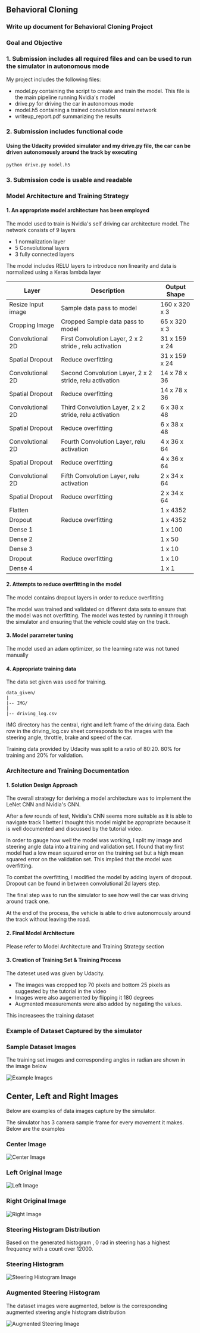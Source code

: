 
## Behavioral Cloning

### Write up document for Behavioral Cloning Project

[//]: # (Image References)
[example_images]: ./images/example_images.jpg "Example Images"
[center_image]: ./images/center_image.jpg "Center Image"
[left_image]: ./images/left_image.jpg "Left Image"
[right_image]: ./images/right_image.jpg "Right Image"
[steering_histrogram_image]: ./images/steering_angles_measurement.jpg "Steering Histogram Image"
[augmented_steering_histogram_image]: ./images/augmented_steering_angles_measurement.jpg "Augmented Steering Histogram Image"

### Goal and Objective

### 1. Submission includes all required files and can be used to run the simulator in autonomous mode

My project includes the following files:
* model.py containing the script to create and train the model. This file is the main pipeline running Nvidia's model
* drive.py for driving the car in autonomous mode
* model.h5 containing a trained convolution neural network 
* writeup_report.pdf summarizing the results

### 2. Submission includes functional code

#### Using the Udacity provided simulator and my drive.py file, the car can be driven autonomously around the track by executing 

```sh
python drive.py model.h5
```

### 3. Submission code is usable and readable

### Model Architecture and Training Strategy

#### 1. An appropriate model architecture has been employed

The model used to train is Nvidia's self driving car architecture model. The network consists of 9 layers
- 1 normalization layer
- 5 Convolutional layers
- 3 fully connected layers

The model includes RELU layers to introduce non linearity and data is normalized using a Keras lambda layer

Layer  | Description | Output Shape
  ------------- | -------------  | -------------
 Resize Input image  | Sample data pass to model                             |  160 x 320 x 3
 Cropping Image  | Cropped Sample data pass to model                         |  65 x 320 x 3 
 Convolutional 2D  | First Convolution Layer, 2 x 2 stride , relu activation |  31 x 159 x 24
 Spatial Dropout  |        Reduce overfitting            |  31 x 159 x 24
 Convolutional 2D  | Second Convolution Layer, 2 x 2 stride, relu activation  |  14 x 78 x 36
 Spatial Dropout  |        Reduce overfitting            |  14 x 78 x 36
 Convolutional 2D  | Third Convolution Layer, 2 x 2 stride, relu activation  |  6 x 38 x 48
 Spatial Dropout  |       Reduce overfitting             |   6 x 38 x 48
  Convolutional 2D  | Fourth Convolution Layer, relu activation  | 4 x 36 x 64
  Spatial Dropout  |       Reduce overfitting             |  4 x 36 x 64
  Convolutional 2D  | Fifth Convolution Layer, relu activation  | 2 x 34 x 64
  Spatial Dropout  |     Reduce overfitting               |  2 x 34 x 64
  Flatten  |                    |  1 x 4352
  Dropout  |       Reduce overfitting             |  1 x 4352
  Dense 1  |                    |  1 x 100
  Dense 2  |                    |  1 x 50
  Dense 3  |                    |  1 x 10
  Dropout  |       Reduce overfitting             |  1 x 10
  Dense 4  |                    |  1 x 1

#### 2. Attempts to reduce overfitting in the model


The model contains dropout layers in order to reduce overfitting

The model was trained and validated on different data sets to ensure that the model was not overfitting. The model was tested by running it through the simulator and ensuring that the vehicle could stay on the track.

#### 3. Model parameter tuning

The model used an adam optimizer, so the learning rate was not tuned manually

#### 4. Appropriate training data

The data set given was used for training.

```
data_given/
|
|-- IMG/
|
|-- driving_log.csv
```

IMG directory has the central, right and left frame of the driving data. Each row in the driving_log.csv sheet corresponds to the images with the steering angle, throttle, brake and speed of the car.


Training data provided by Udacity was split to a ratio of 80:20. 80% for training and 20% for validation.


### Architecture and Training Documentation

#### 1. Solution Design Approach

The overall strategy for deriving a model architecture was to implement the LeNet CNN and Nvidia's CNN.

After a few rounds of test, Nvidia's CNN seems more suitable as it is able to navigate track 1 better.I thought this model might be appropriate because it is well documented and discussed by the tutorial video.

In order to gauge how well the model was working, I split my image and steering angle data into a training and validation set. I found that my first model had a low mean squared error on the training set but a high mean squared error on the validation set. This implied that the model was overfitting. 

To combat the overfitting, I modified the model by adding layers of dropout. Dropout can be found in between convolutional 2d layers step.

The final step was to run the simulator to see how well the car was driving around track one.

At the end of the process, the vehicle is able to drive autonomously around the track without leaving the road.

#### 2. Final Model Architecture

Please refer to Model Architecture and Training Strategy section

#### 3. Creation of Training Set & Training Process

The dateset used was given by Udacity.


- The images was cropped top 70 pixels and bottom 25 pixels as suggested by the tutorial in the video
- Images were also augemented by flipping it 180 degrees
- Augmented measurements were also added by negating the values.

This increasees the training dataset

### Example of Dataset Captured by the simulator

### Sample Dataset Images

The training set images and corresponding angles in radian are shown in the image below

![Example Images][example_images]    

## Center, Left and Right Images

Below are examples of data images capture by the simulator. 



The simulator has 3 camera sample frame for every movement it makes. Below are the examples

### Center Image
![Center Image][center_image]       

### Left Original Image
![Left Image][left_image]                    

### Right Original Image
![Right Image][right_image]


### Steering Histogram Distribution

Based on the generated histogram , 0 rad in steering has a highest frequency with a count over 12000.

### Steering Histogram
![Steering Histogram Image][steering_histrogram_image]       

### Augmented Steering Histogram

The dataset images were augmented, below is the corresponding augmented steering angle histogram distribution

![Augmented Steering Image][augmented_steering_histogram_image]    


```python

```
